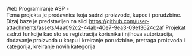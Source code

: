 Web Programiranje ASP -  
Tema projekta je prodavnica koja sadrzi proizvode, kupce i porudzbine. 
Dizaj baze je predstavljen na slici https://github.com/user-attachments/assets/4aa092c2-44ab-40e7-9ea3-09e13624c2af
Projekat sadrzi funkcije kao sto su registracija korisnika i njihova autorizacija, dodavanje proizvoda u korpu i kreiranje porudzbine, pretraga proizvoda i kategorija, kreiranje novih kategorija
